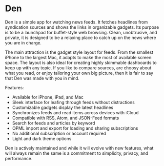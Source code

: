 #  Den

Den is a simple app for watching news feeds. It fetches headlines from syndication sources and shows the links in organizable gadgets. Its purpose is to be a launchpad for buffet-style web browsing. Clean, unobtrusive, and private, it is designed to be a relaxing place to catch up on the news where you are in charge.

The main attraction is the gadget style layout for feeds. From the smallest iPhone to the largest Mac, it adapts to make the most of available screen space. The layout is also ideal for creating highly skimmable dashboards to keep up with any topic. If you like to compare sources, are choosy about what you read, or enjoy tailoring your own big picture, then it is fair to say that Den was made with you in mind.

Features:

- Available for iPhone, iPad, and Mac
- Sleek interface for leafing through feeds without distractions
- Customizable gadgets display the latest headlines
- Synchronizes feeds and read items across devices with iCloud
- Compatible with RSS, Atom, and JSON-Feed formats
- Search for feeds and articles by keyword
- OPML import and export for loading and sharing subscriptions
- No additional subscription or account required
- Light and dark theme options

Den is actively maintained and while it will evolve with new features, what will always remain the same is a commitment to simplicity, privacy, and performance. 
